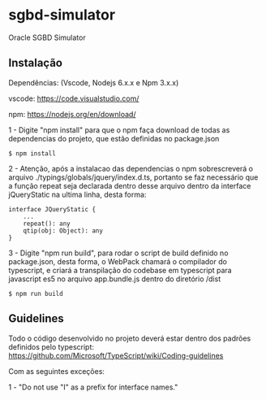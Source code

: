 # sgbd-simulator
Oracle SGBD Simulator

## Instalação
Dependências: (Vscode, Nodejs 6.x.x e Npm 3.x.x)

vscode:
https://code.visualstudio.com/

npm:
https://nodejs.org/en/download/


1 - Digite "npm install" para que o npm faça download de todas as dependencias do projeto, que estão definidas no package.json
```shell
$ npm install
```

2 - Atenção, após a instalacao das dependencias o npm sobrescreverá o arquivo ./typings/globals/jquery/index.d.ts, portanto se faz necessário que a função repeat seja declarada dentro desse arquivo dentro da interface jQueryStatic na ultima linha, desta forma:
```shell 
interface JQueryStatic {
    ...    
    repeat(): any
    qtip(obj: Object): any
}
```

3 - Digite "npm run build", para rodar o script de build definido no package.json, desta forma, o WebPack chamará o compilador do typescript, e criará a transpilação do codebase em typescript para javascript es5 no arquivo app.bundle.js dentro do diretório /dist 
```shell
$ npm run build
```




## Guidelines
Todo o código desenvolvido no projeto deverá estar dentro dos padrões definidos pelo typescript:
https://github.com/Microsoft/TypeScript/wiki/Coding-guidelines

Com as seguintes exceções:

1 - "Do not use "I" as a prefix for interface names."
